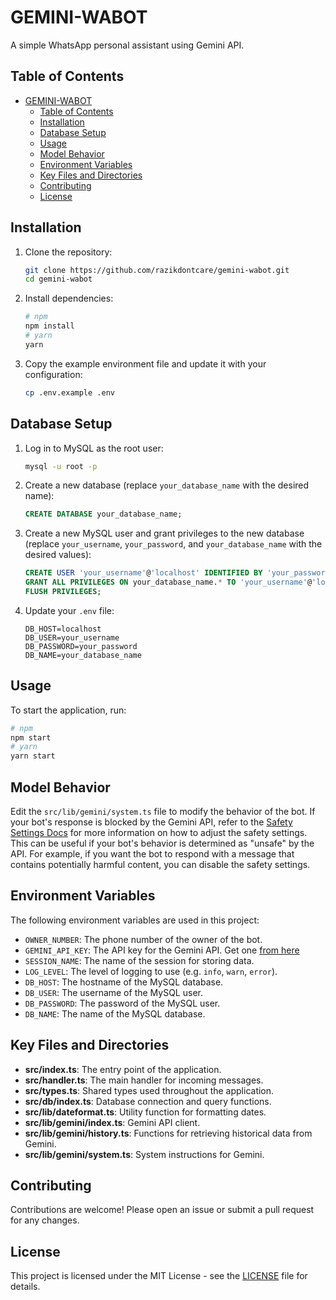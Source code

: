 # GEMINI-WABOT

A simple WhatsApp personal assistant using Gemini API.

## Table of Contents

- [GEMINI-WABOT](#gemini-wabot)
  - [Table of Contents](#table-of-contents)
  - [Installation](#installation)
  - [Database Setup](#database-setup)
  - [Usage](#usage)
  - [Model Behavior](#model-behavior)
  - [Environment Variables](#environment-variables)
  - [Key Files and Directories](#key-files-and-directories)
  - [Contributing](#contributing)
  - [License](#license)

## Installation

1. Clone the repository:
    ```sh
    git clone https://github.com/razikdontcare/gemini-wabot.git
    cd gemini-wabot
    ```

2. Install dependencies:
    ```sh
    # npm
    npm install
    # yarn
    yarn
    ```

3. Copy the example environment file and update it with your configuration:
    ```sh
    cp .env.example .env
    ```

## Database Setup

1. Log in to MySQL as the root user:
    ```sh
    mysql -u root -p
    ```

2. Create a new database (replace `your_database_name` with the desired name):
    ```sql
    CREATE DATABASE your_database_name;
    ```

3. Create a new MySQL user and grant privileges to the new database (replace `your_username`, `your_password`, and `your_database_name` with the desired values):
    ```sql
    CREATE USER 'your_username'@'localhost' IDENTIFIED BY 'your_password';
    GRANT ALL PRIVILEGES ON your_database_name.* TO 'your_username'@'localhost';
    FLUSH PRIVILEGES;
    ```

4. Update your `.env` file:
    ```plaintext
    DB_HOST=localhost
    DB_USER=your_username
    DB_PASSWORD=your_password
    DB_NAME=your_database_name
    ```

## Usage

To start the application, run:
```sh
# npm
npm start
# yarn
yarn start
```

## Model Behavior

Edit the `src/lib/gemini/system.ts` file to modify the behavior of the bot.
If your bot's response is blocked by the Gemini API, refer to the [Safety Settings Docs](https://ai.google.dev/gemini-api/docs/safety-settings) for more information on how to adjust the safety settings. This can be useful if your bot's behavior is determined as "unsafe" by the API. For example, if you want the bot to respond with a message that contains potentially harmful content, you can disable the safety settings.

## Environment Variables

The following environment variables are used in this project:
- `OWNER_NUMBER`: The phone number of the owner of the bot.
- `GEMINI_API_KEY`: The API key for the Gemini API. Get one [from here](https://aistudio.google.com/)
- `SESSION_NAME`: The name of the session for storing data.
- `LOG_LEVEL`: The level of logging to use (e.g. `info`, `warn`, `error`).
- `DB_HOST`: The hostname of the MySQL database.
- `DB_USER`: The username of the MySQL user.
- `DB_PASSWORD`: The password of the MySQL user.
- `DB_NAME`: The name of the MySQL database.

## Key Files and Directories

- **src/index.ts**: The entry point of the application.
- **src/handler.ts**: The main handler for incoming messages.
- **src/types.ts**: Shared types used throughout the application.
- **src/db/index.ts**: Database connection and query functions.
- **src/lib/dateformat.ts**: Utility function for formatting dates.
- **src/lib/gemini/index.ts**: Gemini API client.
- **src/lib/gemini/history.ts**: Functions for retrieving historical data from Gemini.
- **src/lib/gemini/system.ts**: System instructions for Gemini.

## Contributing

Contributions are welcome! Please open an issue or submit a pull request for any changes.

## License

This project is licensed under the MIT License - see the [LICENSE](LICENSE) file for details.